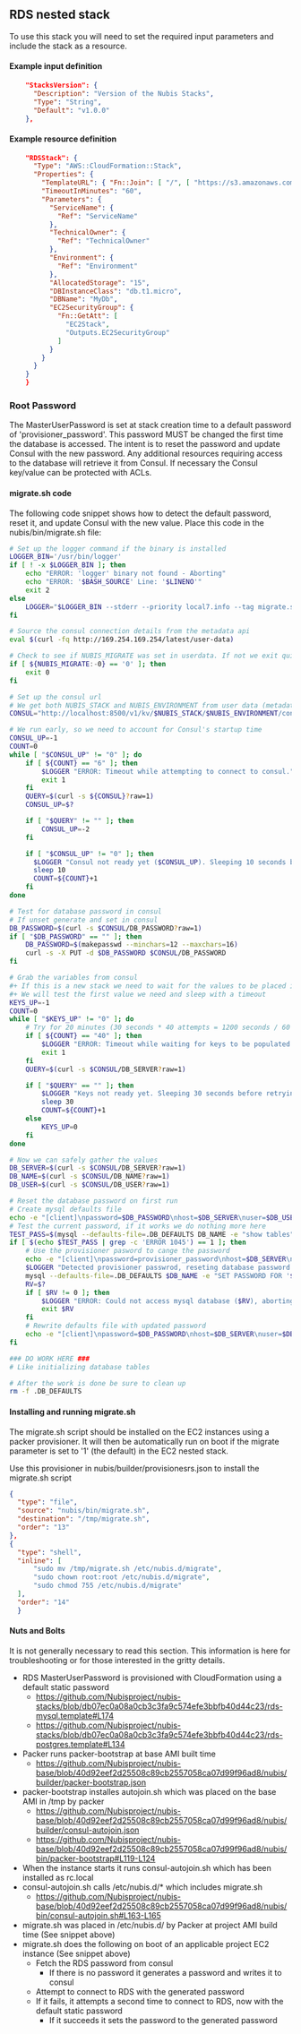 ## RDS nested stack

To use this stack you will need to set the required input parameters and include the stack as a resource.

#### Example input definition
```json
    "StacksVersion": {
      "Description": "Version of the Nubis Stacks",
      "Type": "String",
      "Default": "v1.0.0"
    },
```

#### Example resource definition
```json
    "RDSStack": {
      "Type": "AWS::CloudFormation::Stack",
      "Properties": {
        "TemplateURL": { "Fn::Join": [ "/", [ "https://s3.amazonaws.com/nubis-stacks", { "Ref": "StacksVersion" }, "rds-postgres.template" ] ] },
        "TimeoutInMinutes": "60",
        "Parameters": {
          "ServiceName": {
            "Ref": "ServiceName"
          },
          "TechnicalOwner": {
            "Ref": "TechnicalOwner"
          },
          "Environment": {
            "Ref": "Environment"
          },
          "AllocatedStorage": "15",
          "DBInstanceClass": "db.t1.micro",
          "DBName": "MyDb",
          "EC2SecurityGroup": {
            "Fn::GetAtt": [
              "EC2Stack",
              "Outputs.EC2SecurityGroup"
            ]
          }
        }
      }
    }
    }
```

### Root Password

The MasterUserPassword is set at stack creation time to a default password of 'provisioner_password'. This password MUST be changed the first time the database is accessed. The intent is to reset the password and update Consul with the new password. Any additional resources requiring access to the database will retrieve it from Consul. If necessary the Consul key/value can be protected with ACLs.

#### migrate.sh code
The following code snippet shows how to detect the default password, reset it, and update Consul with the new value. Place this code in the nubis/bin/migrate.sh file:
``` bash
# Set up the logger command if the binary is installed
LOGGER_BIN='/usr/bin/logger'
if [ ! -x $LOGGER_BIN ]; then
    echo "ERROR: 'logger' binary not found - Aborting"
    echo "ERROR: '$BASH_SOURCE' Line: '$LINENO'"
    exit 2
else
    LOGGER="$LOGGER_BIN --stderr --priority local7.info --tag migrate.sh"
fi

# Source the consul connection details from the metadata api
eval $(curl -fq http://169.254.169.254/latest/user-data)

# Check to see if NUBIS_MIGRATE was set in userdata. If not we exit quietly.
if [ ${NUBIS_MIGRATE:-0} == '0' ]; then
    exit 0
fi

# Set up the consul url
# We get both NUBIS_STACK and NUBIS_ENVIRONMENT from user data (metadata api)
CONSUL="http://localhost:8500/v1/kv/$NUBIS_STACK/$NUBIS_ENVIRONMENT/config"

# We run early, so we need to account for Consul's startup time
CONSUL_UP=-1
COUNT=0
while [ "$CONSUL_UP" != "0" ]; do
    if [ ${COUNT} == "6" ]; then
        $LOGGER "ERROR: Timeout while attempting to connect to consul."
        exit 1
    fi
    QUERY=$(curl -s ${CONSUL}?raw=1)
    CONSUL_UP=$?

    if [ "$QUERY" != "" ]; then
        CONSUL_UP=-2
    fi

    if [ "$CONSUL_UP" != "0" ]; then
      $LOGGER "Consul not ready yet ($CONSUL_UP). Sleeping 10 seconds before retrying..."
      sleep 10
      COUNT=${COUNT}+1
    fi
done

# Test for database password in consul
# If unset generate and set in consul
DB_PASSWORD=$(curl -s $CONSUL/DB_PASSWORD?raw=1)
if [ "$DB_PASSWORD" == "" ]; then
    DB_PASSWORD=$(makepasswd --minchars=12 --maxchars=16)
    curl -s -X PUT -d $DB_PASSWORD $CONSUL/DB_PASSWORD
fi

# Grab the variables from consul
#+ If this is a new stack we need to wait for the values to be placed in consul
#+ We will test the first value we need and sleep with a timeout
KEYS_UP=-1
COUNT=0
while [ "$KEYS_UP" != "0" ]; do
    # Try for 20 minutes (30 seconds * 40 attempts = 1200 seconds / 60 seconds = 20 minutes)
    if [ ${COUNT} == "40" ]; then
        $LOGGER "ERROR: Timeout while waiting for keys to be populated in consul."
        exit 1
    fi
    QUERY=$(curl -s $CONSUL/DB_SERVER?raw=1)

    if [ "$QUERY" == "" ]; then
        $LOGGER "Keys not ready yet. Sleeping 30 seconds before retrying..."
        sleep 30
        COUNT=${COUNT}+1
    else
        KEYS_UP=0
    fi
done

# Now we can safely gather the values
DB_SERVER=$(curl -s $CONSUL/DB_SERVER?raw=1)
DB_NAME=$(curl -s $CONSUL/DB_NAME?raw=1)
DB_USER=$(curl -s $CONSUL/DB_USER?raw=1)

# Reset the database password on first run
# Create mysql defaults file
echo -e "[client]\npassword=$DB_PASSWORD\nhost=$DB_SERVER\nuser=$DB_USER" > .DB_DEFAULTS
# Test the current password, if it works we do nothing more here
TEST_PASS=$(mysql --defaults-file=.DB_DEFAULTS DB_NAME -e "show tables" 2>&1)
if [ $(echo $TEST_PASS | grep -c 'ERROR 1045') == 1 ]; then
    # Use the provisioner pasword to cange the password
    echo -e "[client]\npassword=provisioner_password\nhost=$DB_SERVER\nuser=$DB_USER" > .DB_DEFAULTS
    $LOGGER "Detected provisioner passwrod, reseting database password."
    mysql --defaults-file=.DB_DEFAULTS $DB_NAME -e "SET PASSWORD FOR '$DB_USER'@'%' = password('$DB_PASSWORD')"
    RV=$?
    if [ $RV != 0 ]; then
        $LOGGER "ERROR: Could not access mysql database ($RV), aborting."
        exit $RV
    fi
    # Rewrite defaults file with updated password
    echo -e "[client]\npassword=$DB_PASSWORD\nhost=$DB_SERVER\nuser=$DB_USER" > .DB_DEFAULTS
fi

### DO WORK HERE ###
# Like initializing database tables

# After the work is done be sure to clean up
rm -f .DB_DEFAULTS
```

#### Installing and running migrate.sh
The migrate.sh script should be installed on the EC2 instances using a packer provisioner. It will then be automatically run on boot if the migrate parameter is set to '1' (the default) in the EC2 nested stack.

Use this provisioner in nubis/builder/provisionesrs.json to install the migrate.sh script
```json
{
  "type": "file",
  "source": "nubis/bin/migrate.sh",
  "destination": "/tmp/migrate.sh",
  "order": "13"
},
{
  "type": "shell",
  "inline": [
      "sudo mv /tmp/migrate.sh /etc/nubis.d/migrate",
      "sudo chown root:root /etc/nubis.d/migrate",
      "sudo chmod 755 /etc/nubis.d/migrate"
  ],
  "order": "14"
  }
```

#### Nuts and Bolts
It is not generally necessary to read this section. This information is here for troubleshooting or for those interested in the gritty details.

 * RDS MasterUserPassword is provisioned with CloudFormation using a default static password
   * https://github.com/Nubisproject/nubis-stacks/blob/db07ec0a08a0cb3c3fa9c574efe3bbfb40d44c23/rds-mysql.template#L174
   * https://github.com/Nubisproject/nubis-stacks/blob/db07ec0a08a0cb3c3fa9c574efe3bbfb40d44c23/rds-postgres.template#L134
 * Packer runs packer-bootstrap at base AMI built time
   * https://github.com/Nubisproject/nubis-base/blob/40d92eef2d25508c89cb2557058ca07d99f96ad8/nubis/builder/packer-bootstrap.json
 * packer-bootstrap installes autojoin.sh which was placed on the base AMI in /tmp by packer
   * https://github.com/Nubisproject/nubis-base/blob/40d92eef2d25508c89cb2557058ca07d99f96ad8/nubis/builder/consul-autojoin.json
   * https://github.com/Nubisproject/nubis-base/blob/40d92eef2d25508c89cb2557058ca07d99f96ad8/nubis/bin/packer-bootstrap#L119-L124
 * When the instance starts it runs consul-autojoin.sh which has been installed as rc.local
 * consul-autojoin.sh calls /etc/nubis.d/* which includes migrate.sh
   * https://github.com/Nubisproject/nubis-base/blob/40d92eef2d25508c89cb2557058ca07d99f96ad8/nubis/bin/consul-autojoin.sh#L163-L165
 * migrate.sh was placed in /etc/nubis.d/ by Packer at project AMI build time (See snippet above)
 * migrate.sh does the following on boot of an applicable project EC2 instance (See snippet above)
   * Fetch the RDS password from consul
     * If there is no password it generates a password and writes it to consul
   * Attempt to connect to RDS with the generated password
   * If it fails, it attempts a second time to connect to RDS, now with the default static password
     * If it succeeds it sets the password to the generated password
